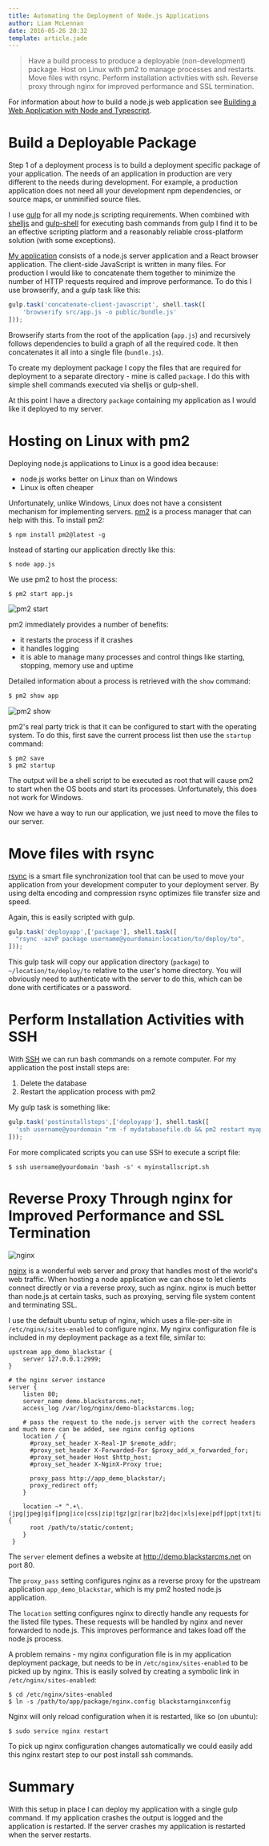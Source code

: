 ```yaml
---
title: Automating the Deployment of Node.js Applications
author: Liam McLennan
date: 2016-05-26 20:32
template: article.jade
---
```


> Have a build process to produce a deployable (non-development) package. Host on Linux with pm2 to manage processes and restarts. Move files with rsync. Perform installation activities with ssh. Reverse proxy through nginx for improved performance and SSL termination.

For information about *how* to build a node.js web application see [Building a Web Application with Node and Typescript](http://withouttheloop.com/articles/2016-03-24-node-web-ts/).

Build a Deployable Package
====

Step 1 of a deployment process is to build a deployment specific package of your application. The needs of an application in production are very different to the needs during development. For example, a production application does not need all your development npm dependencies, or source maps, or unminified source files. 

I use [gulp](http://gulpjs.com/) for all my node.js scripting requirements. When combined with [shelljs](https://github.com/shelljs/shelljs) and [gulp-shell](https://github.com/sun-zheng-an/gulp-shell) for executing bash commands from gulp I find it to be an effective scripting platform and a reasonably reliable cross-platform solution (with some exceptions). 

[My application](http://withouttheloop.com/articles/2016-04-27-headless-cms/) consists of a node.js server application and a React browser application. The client-side JavaScript is written in many files. For production I would like to concatenate them together to minimize the number of HTTP requests required and improve performance. To do this I use browserify, and a gulp task like this:

```javascript
gulp.task('concatenate-client-javascript', shell.task([
    'browserify src/app.js -o public/bundle.js'
]));
``` 

Browserify starts from the root of the application (`app.js`) and recursively follows dependencies to build a graph of all the required code. It then concatenates it all into a single file (`bundle.js`). 

To create my deployment package I copy the files that are required for deployment to a separate directory - mine is called `package`. I do this with simple shell commands executed via shelljs or gulp-shell. 

At this point I have a directory `package` containing my application as I would like it deployed to my server. 

Hosting on Linux with pm2
=========

Deploying node.js applications to Linux is a good idea because:

* node.js works better on Linux than on Windows
* Linux is often cheaper

Unfortunately, unlike Windows, Linux does not have a consistent mechanism for implementing servers. [pm2](https://github.com/Unitech/pm2) is a process manager that can help with this. To install pm2: 

```
$ npm install pm2@latest -g
```

Instead of starting our application directly like this:

```
$ node app.js
```

We use pm2 to host the process:

```
$ pm2 start app.js
```

<img src="start.png" alt="pm2 start" />

pm2 immediately provides a number of benefits:

* it restarts the process if it crashes
* it handles logging 
* it is able to manage many processes and control things like starting, stopping, memory use and uptime  

Detailed information about a process is retrieved with the `show` command:

```javascript
$ pm2 show app
```

<img src="show.png" alt="pm2 show"/>

pm2's real party trick is that it can be configured to start with the operating system. To do this, first save the current process list then use the `startup` command:

```
$ pm2 save
$ pm2 startup
```

The output will be a shell script to be executed as root that will cause pm2 to start when the OS boots and start its processes. Unfortunately, this does not work for Windows. 

Now we have a way to run our application, we just need to move the files to our server. 

Move files with rsync
====================

[rsync](https://en.wikipedia.org/wiki/Rsync) is a smart file synchronization tool that can be used to move your application from your development computer to your deployment server. By using delta encoding and compression rsync optimizes file transfer size and speed. 

Again, this is easily scripted with gulp.

```javascript
gulp.task('deployapp',['package'], shell.task([
  "rsync -azvP package username@yourdomain:location/to/deploy/to",
]));
```

This gulp task will copy our application directory (`package`) to `~/location/to/deploy/to` relative to the user's home directory. You will obviously need to authenticate with the server to do this, which can be done with certificates or a password. 

Perform Installation Activities with SSH
=======================

With [SSH](https://en.wikipedia.org/wiki/Secure_Shell) we can run bash commands on a remote computer. For my application the post install steps are:

1. Delete the database
1. Restart the application process with pm2

My gulp task is something like:

```javascript
gulp.task('postinstallsteps',['deployapp'], shell.task([
  'ssh username@yourdomain "rm -f mydatabasefile.db && pm2 restart myapplicationname"'
]));
```

For more complicated scripts you can use SSH to execute a script file:

```
$ ssh username@yourdomain 'bash -s' < myinstallscript.sh
```

Reverse Proxy Through nginx for Improved Performance and SSL Termination
===============

<img src="nginx.png" alt="nginx"/>

[nginx](http://nginx.org/en/) is a wonderful web server and proxy that handles most of the world's web traffic. When hosting a node application we can chose to let clients connect directly or via a reverse proxy, such as nginx. nginx is much better than node.js at certain tasks, such as proxying, serving file system content and terminating SSL.

I use the default ubuntu setup of nginx, which uses a file-per-site in `/etc/nginx/sites-enabled` to configure nginx. My nginx configuration file is included in my deployment package as a text file, similar to:

```
upstream app_demo_blackstar {
    server 127.0.0.1:2999;
}

# the nginx server instance
server {
    listen 80;
    server_name demo.blackstarcms.net;
    access_log /var/log/nginx/demo-blackstarcms.log;

    # pass the request to the node.js server with the correct headers and much more can be added, see nginx config options
    location / {
      #proxy_set_header X-Real-IP $remote_addr;
      #proxy_set_header X-Forwarded-For $proxy_add_x_forwarded_for;
      #proxy_set_header Host $http_host;
      #proxy_set_header X-NginX-Proxy true;

      proxy_pass http://app_demo_blackstar/;
      proxy_redirect off;
    }

    location ~* ^.+\.(jpg|jpeg|gif|png|ico|css|zip|tgz|gz|rar|bz2|doc|xls|exe|pdf|ppt|txt|tar|mid|midi|wav|bmp|rtf|js)$ {
      root /path/to/static/content;
    }
 }
 ```
 
 The `server` element defines a website at http://demo.blackstarcms.net on port 80. 
 
 The `proxy_pass` setting configures nginx as a reverse proxy for the upstream application `app_demo_blackstar`, which is my pm2 hosted node.js application. 
 
 The `location` setting configures nginx to directly handle any requests for the listed file types. These requests will be handled by nginx and never forwarded to node.js. This improves performance and takes load off the node.js process. 
 
 A problem remains - my nginx configuration file is in my application deployment package, but needs to be in `/etc/nginx/sites-enabled` to be picked up by nginx. This is easily solved by creating a symbolic link in `/etc/nginx/sites-enabled`:
 
 ```
 $ cd /etc/nginx/sites-enabled
 $ ln -s /path/to/app/package/nginx.config blackstarnginxconfig
 ```
 
 Nginx will only reload configuration when it is restarted, like so (on ubuntu):
 
 ```
 $ sudo service nginx restart
 ```
 
 To pick up nginx configuration changes automatically we could easily add this nginx restart step to our post install ssh commands. 
 
 Summary
 =======
 
 With this setup in place I can deploy my application with a single gulp command. If my application crashes the output is logged and the application is restarted. If the server crashes my application is restarted when the server restarts. 